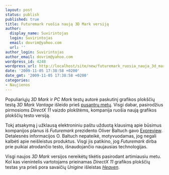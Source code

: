 ```yaml
---
layout: post
status: publish
published: true
title: Futuremark ruošia naują 3D Mark versiją
author:
  display_name: Suvirintojas
  login: Suvirintojas
  email: dovrim@yahoo.com
  url: ''
author_login: Suvirintojas
author_email: dovrim@yahoo.com
wordpress_id: 4248
wordpress_url: http://localhost/site/new/futuremark_ruosia_nauja_3d_mark_versija/
date: '2009-11-05 17:38:58 +0200'
date_gmt: '2009-11-05 17:38:58 +0200'
categories:
- Naujienos
---
```

<p>Populiariųjų <i>3D Mark</i> ir <i>PC Mark</i> testų autorė paskutinį grafikos plokščių testą <i>3D Mark Vantage</i> išleido prieš <a class="ns" href="http://www.technews.lt/tekstas/Futuremark_pristato_3D_Mark_Vantage.html;;">pusantrų metų</a>. Visgi dabar, pasirodžius pirmosioms <i>DirectX 11</i> vaizdo plokštėms, kompanija ruošia naują grafikos plokščių testo versiją.</p>
<p>Tokį atsakymą į užklausą elektroniniu paštu užduotą klausimą apie būsimus kompanijos planus iš <i>Futuremark</i> prezidento Oliver Baltuch gavo <a class="ns" href="http://en.expreview.com/2009/11/04/official-futuremark-working-hard-on-directx-11-benchmark.html">Expreview</a>. Detalesnės informacijos O. Baltuch nepateikė, motyvuodamas, jog negali kalbėti apie neišleistus produktus. Visgi jis patikino, jog <i>Futuremark</i> dirba prie puikiai atrodančio testo, išnaudojančio naujausias technologijas.</p>
<p>Visgi naujos <i>3D Mark</i> versijos nereikėtų tikėtis pasirodant artimiausiu metu. Kol kas vienintelis vartotojams prieinamas <i>DirectX 11</i> grafikos plokščių testas yra prieš pora savaičių <i>Unigine</i> išleistas <a class="ns" href="http://unigine.com/press-releases/091022-heaven_benchmark/"><i>Heaven</i></a>.</p>

